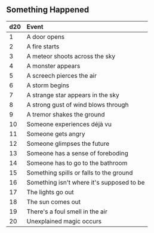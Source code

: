 ## Something Happened

|d20|Event|
|:--|:--|
|1|A door opens|
|2|A fire starts|
|3|A meteor shoots across the sky|
|4|A monster appears|
|5|A screech pierces the air|
|6|A storm begins|
|7|A strange star appears in the sky|
|8|A strong gust of wind blows through|
|9|A tremor shakes the ground|
|10|Someone experiences déjà vu|
|11|Someone gets angry|
|12|Someone glimpses the future|
|13|Someone has a sense of foreboding|
|14|Someone has to go to the bathroom|
|15|Something spills or falls to the ground|
|16|Something isn't where it's supposed to be|
|17|The lights go out|
|18|The sun comes out|
|19|There's a foul smell in the air|
|20|Unexplained magic occurs|

